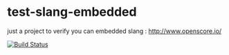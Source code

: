 # test-slang-embedded
just a project to verify you can embedded slang : http://www.openscore.io/


[![Build Status](https://travis-ci.org/meirwah/test-slang-embedded.svg?branch=master)](https://travis-ci.org/meirwah/test-slang-embedded)
